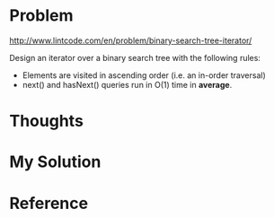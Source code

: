# Problem

http://www.lintcode.com/en/problem/binary-search-tree-iterator/

Design an iterator over a binary search tree with the following rules:
- Elements are visited in ascending order (i.e. an in-order traversal)
- next() and hasNext() queries run in O(1) time in **average**. 

# Thoughts



# My Solution

# Reference

